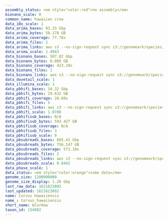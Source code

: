 ```yaml
---
assembly_status: <em style="color:red">no assembly</em>
bionano_scale: 0
common_name: hawaiian crow
data_10x_scale: 1
data_arima_bases: 93.33 Gbp
data_arima_bytes: 58.170 GB
data_arima_coverage: 77.78x
data_arima_files: 2
data_arima_links: aws s3 --no-sign-request sync s3://genomeark/species/Corvus_hawaiiensis/bCorHaw1/genomic_data/arima/ .<br>
data_arima_scale: 1.4943
data_bionano_bases: 507.82 Gbp
data_bionano_bytes: 0.889 GB
data_bionano_coverage: 423.18x
data_bionano_files: 1
data_bionano_links: aws s3 --no-sign-request sync s3://genomeark/species/Corvus_hawaiiensis/bCorHaw1/genomic_data/bionano/ .<br>
data_dovetail_scale: 1
data_illumina_scale: 1
data_pbhifi_bases: 34.32 Gbp
data_pbhifi_bytes: 29.632 GB
data_pbhifi_coverage: 28.60x
data_pbhifi_files: 5
data_pbhifi_links: aws s3 --no-sign-request sync s3://genomeark/species/Corvus_hawaiiensis/bCorHaw1/genomic_data/pacbio/ . --exclude "*subreads.bam*"<br>
data_pbhifi_scale: 1.0788
data_pbhifisub_bases: N/A
data_pbhifisub_bytes: 593.427 GB
data_pbhifisub_coverage: N/A
data_pbhifisub_files: 3
data_pbhifisub_scale: 0
data_pbsubreads_bases: 685.41 Gbp
data_pbsubreads_bytes: 756.147 GB
data_pbsubreads_coverage: 571.18x
data_pbsubreads_files: 2
data_pbsubreads_links: aws s3 --no-sign-request sync s3://genomeark/species/Corvus_hawaiiensis/bCorHaw1/genomic_data/pacbio/ . --exclude "*ccs*bam*"<br>
data_pbsubreads_scale: 0.8442
data_phase_scale: 1
data_status: <em style="color:orange">some data</em>
genome_size: 1200000000
genome_size_display: 1.20 Gbp
last_raw_data: 1621623092
last_updated: 1621623092
name: Corvus hawaiiensis
name_: Corvus_hawaiiensis
short_name: bCorHaw
taxon_id: 134902
---
```

